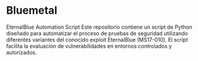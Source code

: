 # Bluemetal
EternalBlue Automation Script Este repositorio contiene un script de Python diseñado para automatizar el proceso de pruebas de seguridad utilizando diferentes variantes del conocido exploit EternalBlue (MS17-010). El script facilita la evaluación de vulnerabilidades en entornos controlados y autorizados.
